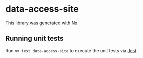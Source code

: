 # data-access-site

This library was generated with [Nx](https://nx.dev).

## Running unit tests

Run `nx test data-access-site` to execute the unit tests via [Jest](https://jestjs.io).
